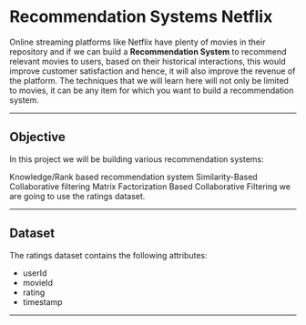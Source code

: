 # Recommendation Systems Netflix

Online streaming platforms like Netflix have plenty of movies in their repository and if we can build a **Recommendation System** to recommend relevant movies to users, based on their historical interactions, this would improve customer satisfaction and hence, it will also improve the revenue of the platform. The techniques that we will learn here will not only be limited to movies, it can be any item for which you want to build a recommendation system.

---

## Objective
In this project we will be building various recommendation systems:

Knowledge/Rank based recommendation system
Similarity-Based Collaborative filtering
Matrix Factorization Based Collaborative Filtering
we are going to use the ratings dataset.

---

## Dataset
The ratings dataset contains the following attributes:

- userId
- movieId
- rating
- timestamp

---
